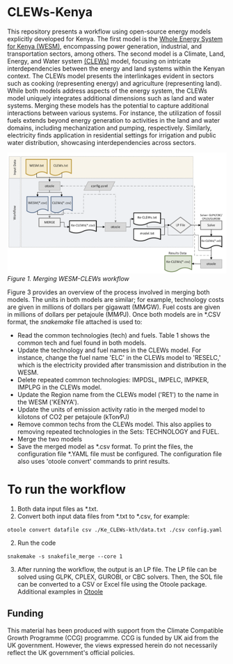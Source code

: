 # CLEWs-Kenya
This repository presents a workflow using open-source energy models explicitly developed for Kenya. The first model is the [Whole Energy System for Kenya (WESM)](https://github.com/ClimateCompatibleGrowth/osemosys_kenya), encompassing power generation, industrial, and transportation sectors, among others. The second model is a Climate, Land, Energy, and Water system [(CLEWs)](https://github.com/robertodawid/Kenya_Clews/tree/main) model, focusing on intricate interdependencies between the energy and land systems within the Kenyan context. The CLEWs model presents the interlinkages evident in sectors such as cooking (representing energy) and agriculture (representing land). While both models address aspects of the energy system, the CLEWs model uniquely integrates additional dimensions such as land and water systems.
Merging these models has the potential to capture additional interactions between various systems. For instance, the utilization of fossil fuels extends beyond energy generation to activities in the land and water domains, including mechanization and pumping, respectively. Similarly, electricity finds application in residential settings for irrigation and public water distribution, showcasing interdependencies across sectors.

![Workflow](./images/workflow.png)
*Figure 1. Merging WESM-CLEWs workflow*

Figure 3 provides an overview of the process involved in merging both models. The units in both models are similar; for example, technology costs are given in millions of dollars per gigawatt (MM⁄GW). Fuel costs are given in millions of dollars per petajoule (MM⁄PJ). Once both models are in *.CSV format, the _snakemake_ file attached is used to:
* Read the common technologies (tech) and fuels. Table 1 shows the common tech and fuel found in both models. 
* Update the technology and fuel names in the CLEWs model. For instance, change the fuel name 'ELC' in the CLEWs model to 'RESELC,' which is the electricity provided after transmission and distribution in the WESM.
* Delete repeated common technologies: IMPDSL, IMPELC, IMPKER, IMPLPG in the CLEWs model.
* Update the Region name from the CLEWs model ('RE1') to the name in the WESM ('KENYA').
* Update the units of emission activity ratio in the merged model to kilotons of CO2 per petajoule (kTon⁄PJ)
* Remove common techs from the CLEWs model. This also applies to removing repeated technologies in the Sets: TECHNOLOGY and FUEL.
* Merge the two models
* Save the merged model as *.csv format.
To print the files, the configuration file *.YAML file must be configured. The configuration file also uses 'otoole convert' commands to print results.

# To run the workflow

1. Both data input files as *.txt.
2. Convert both input data files from *.txt to *.csv, for example:
```
otoole convert datafile csv ./Ke_CLEWs-kth/data.txt ./csv config.yaml
```
2. Run the code
```
snakemake -s snakefile_merge --core 1
```
3. After running the workflow, the output is an LP file. The LP file can be solved using GLPK, CPLEX, GUROBI, or CBC solvers. Then, the SOL file can be converted to a CSV or Excel file using the Otoole package. Additional examples in [Otoole](https://otoole.readthedocs.io/en/latest/examples.html)
## Funding
This material has been produced with support from the Climate Compatible Growth Programme (CCG) programme. CCG is funded by UK aid from the UK government. However, the views expressed herein do not necessarily reflect the UK government's official policies.
